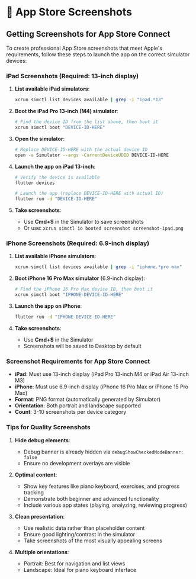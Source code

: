 # 📱 App Store Screenshots

## Getting Screenshots for App Store Connect

To create professional App Store screenshots that meet Apple's requirements, follow these steps to launch the app on the correct simulator devices:

### iPad Screenshots (Required: 13-inch display)

1. **List available iPad simulators**:

   ```bash
   xcrun simctl list devices available | grep -i "ipad.*13"
   ```

2. **Boot the iPad Pro 13-inch (M4) simulator**:

   ```bash
   # Find the device ID from the list above, then boot it
   xcrun simctl boot "DEVICE-ID-HERE"
   ```

3. **Open the simulator**:

   ```bash
   # Replace DEVICE-ID-HERE with the actual device ID
   open -a Simulator --args -CurrentDeviceUDID DEVICE-ID-HERE
   ```

4. **Launch the app on iPad 13-inch**:

   ```bash
   # Verify the device is available
   flutter devices
   
   # Launch the app (replace DEVICE-ID-HERE with actual ID)
   flutter run -d "DEVICE-ID-HERE"
   ```

5. **Take screenshots**:
   - Use **Cmd+S** in the Simulator to save screenshots
   - Or use: `xcrun simctl io booted screenshot screenshot-ipad.png`

### iPhone Screenshots (Required: 6.9-inch display)

1. **List available iPhone simulators**:

   ```bash
   xcrun simctl list devices available | grep -i "iphone.*pro max"
   ```

2. **Boot iPhone 16 Pro Max simulator** (6.9-inch display):

   ```bash
   # Find the iPhone 16 Pro Max device ID, then boot it
   xcrun simctl boot "IPHONE-DEVICE-ID-HERE"
   ```

3. **Launch the app on iPhone**:

   ```bash
   flutter run -d "IPHONE-DEVICE-ID-HERE"
   ```

4. **Take screenshots**:
   - Use **Cmd+S** in the Simulator
   - Screenshots will be saved to Desktop by default

### Screenshot Requirements for App Store Connect

- **iPad**: Must use 13-inch display (iPad Pro 13-inch M4 or iPad Air 13-inch M3)
- **iPhone**: Must use 6.9-inch display (iPhone 16 Pro Max or iPhone 15 Pro Max)
- **Format**: PNG format (automatically generated by Simulator)
- **Orientation**: Both portrait and landscape supported
- **Count**: 3-10 screenshots per device category

### Tips for Quality Screenshots

1. **Hide debug elements**:
   - Debug banner is already hidden via `debugShowCheckedModeBanner: false`
   - Ensure no development overlays are visible

2. **Optimal content**:
   - Show key features like piano keyboard, exercises, and progress tracking
   - Demonstrate both beginner and advanced functionality
   - Include various app states (playing, analyzing, reviewing progress)

3. **Clean presentation**:
   - Use realistic data rather than placeholder content
   - Ensure good lighting/contrast in the simulator
   - Take screenshots of the most visually appealing screens

4. **Multiple orientations**:
   - Portrait: Best for navigation and list views
   - Landscape: Ideal for piano keyboard interface
